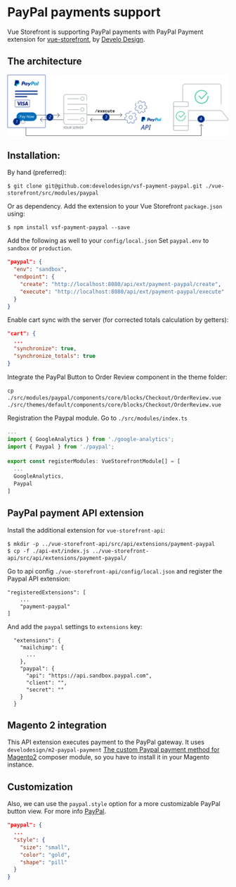 # PayPal payments support

Vue Storefront is supporting PayPal payments with PayPal Payment extension for [vue-storefront](https://github.com/DivanteLtd/vue-storefront), by [Develo Design](https://www.develodesign.co.uk).

## The architecture

![Architecture diagram](../images/paypal.svg)


## Installation:

By hand (preferred):
```shell
$ git clone git@github.com:develodesign/vsf-payment-paypal.git ./vue-storefront/src/modules/paypal
```

Or as dependency. Add the extension to your Vue Storefront `package.json` using:
```shell
$ npm install vsf-payment-paypal --save
```

Add the following as well to your `config/local.json` Set `paypal.env` to `sandbox` or `production`.
```json
"paypal": {
  "env": "sandbox",
  "endpoint": {
    "create": "http://localhost:8080/api/ext/payment-paypal/create",
    "execute": "http://localhost:8080/api/ext/payment-paypal/execute"
  }
}
```

Enable cart sync with the server (for corrected totals calculation by getters):

```json
"cart": {
  ...
  "synchronize": true,
  "synchronize_totals": true
}
```

Integrate the PayPal Button to Order Review component in the theme folder:

```shell
cp ./src/modules/paypal/components/core/blocks/Checkout/OrderReview.vue ./src/themes/default/components/core/blocks/Checkout/OrderReview.vue
```

Registration the Paypal module. Go to `./src/modules/index.ts`
```js
...
import { GoogleAnalytics } from './google-analytics';
import { Paypal } from './paypal';

export const registerModules: VueStorefrontModule[] = [
  ...
  GoogleAnalytics,
  Paypal
]
```


## PayPal payment API extension

Install the additional extension for `vue-storefront-api`:
```shell
$ mkdir -p ../vue-storefront-api/src/api/extensions/payment-paypal
$ cp -f ./api-ext/index.js ../vue-storefront-api/src/api/extensions/payment-paypal/
```

Go to api config  `./vue-storefront-api/config/local.json` and register the Paypal API extension:
```
"registeredExtensions": [
    ...
    "payment-paypal"
]
```

And add the `paypal` settings to `extensions` key:
```
  "extensions": {
    "mailchimp": {
      ...
    },
    "paypal": {
      "api": "https://api.sandbox.paypal.com",
      "client": "",
      "secret": ""
    }
  }
```

## Magento 2 integration

This API extension executes payment to the PayPal gateway. It uses `develodesign/m2-paypal-payment` [The custom Paypal payment method for Magento2](https://github.com/develodesign/m2-paypal-payment) composer module, so you have to install it in your Magento instance.

## Customization

Also, we can use the `paypal.style` option for a more customizable PayPal button view. For more info [PayPal](https://developer.paypal.com/demo/checkout/#/pattern/checkout).

```json
"paypal": {
  ...
  "style": {
    "size": "small",
    "color": "gold",
    "shape": "pill"
  }
}
```
